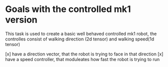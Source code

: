 





# Goals with the controlled mk1 version

This task is used to create a basic well behaved controlled mk1 robot, the controlles consist of walking direction (2d tensor) and walking speed(1d tensor)


[x] have a direction vector, that the robot is trying to face in that direction
[x] have a speed controller, that moduleates how fast the robot is trying to run
